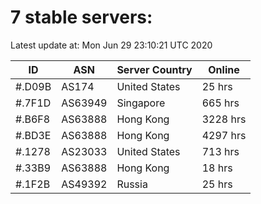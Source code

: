 # 7 stable servers:

Latest update at: Mon Jun 29 23:10:21 UTC 2020

| ID | ASN | Server Country | Online |
| -- | --- | -------------- | ------ |
| #.D09B | AS174 | United States | 25 hrs |
| #.7F1D | AS63949 | Singapore | 665 hrs |
| #.B6F8 | AS63888 | Hong Kong | 3228 hrs |
| #.BD3E | AS63888 | Hong Kong | 4297 hrs |
| #.1278 | AS23033 | United States | 713 hrs |
| #.33B9 | AS63888 | Hong Kong | 18 hrs |
| #.1F2B | AS49392 | Russia | 25 hrs |

